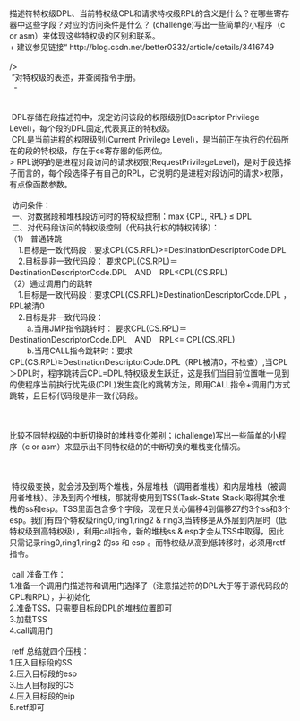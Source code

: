 <div>描述符特权级DPL、当前特权级CPL和请求特权级RPL的含义是什么？在哪些寄存器中这些字段？对应的访问条件是什么？ (challenge)写出一些简单的小程序（c or asm）来体现这些特权级的区别和联系。</div><div>+ 建议参见链接“ http://blog.csdn.net/better0332/article/details/3416749&nbsp;</div><div><br 

 /></div><div>&nbsp;”对特权级的表述，并查阅指令手册。</div><div>&nbsp; -&nbsp;</div><div><br /></div><div><br /></div><div>&nbsp;DPL存储在段描述符中，规定访问该段的权限级别(Descriptor Privilege Level)，每个段的DPL固定,代表真正的特权级。&nbsp;</div><div>&nbsp;CPL是当前进程的权限级别(Current Privilege Level)，是当前正在执行的代码所在的段的特权级，存在于cs寄存器的低两位。&nbsp;</div><div>&gt; RPL说明的是进程对段访问的请求权限(RequestPrivilegeLevel)，是对于段选择子而言的，每个段选择子有自己的RPL，它说明的是进程对段访问的请求&gt;权限，有点像函数参数。</div><div><br /></div><div>&nbsp;访问条件：</div><div>&nbsp;一、对数据段和堆栈段访问时的特权级控制：max {CPL, RPL} ≤ DPL&nbsp;</div><div>&nbsp;二、对代码段访问的特权级控制（代码执行权的特权转移）：&nbsp;</div><div>（1） 普通转跳&nbsp;</div><div>&nbsp; &nbsp; 1.目标是一致代码段：要求CPL(CS.RPL)&gt;=DestinationDescriptorCode.DPL&nbsp;</div><div>&nbsp; &nbsp; 2.目标是非一致代码段： 要求CPL(CS.RPL)＝DestinationDescriptorCode.DPL　AND　RPL≤CPL(CS.RPL)&nbsp;</div><div>（2）通过调用门的跳转&nbsp;</div><div>&nbsp; &nbsp; 1.目标是一致代码段：要求CPL(CS.RPL)≥DestinationDescriptorCode.DPL ，RPL被清0&nbsp;</div><div>&nbsp; &nbsp; 2.目标是非一致代码段：</div><div>&nbsp; &nbsp; &nbsp; &nbsp; a.当用JMP指令跳转时： 要求CPL(CS.RPL)＝DestinationDescriptorCode.DPL　AND　RPL&lt;= CPL(CS.RPL) &nbsp;</div><div>&nbsp; &nbsp; &nbsp; &nbsp; b.当用CALL指令跳转时：要求CPL(CS.RPL)≥DestinationDescriptorCode.DPL（RPL被清0，不检查）,当CPL＞DPL时，程序跳转后CPL=DPL,特权级发生跃迁，这是我们当目前位置唯一见到的使程序当前执行忧先级(CPL)发生变化的跳转方法，即用CALL指令+调用门方式跳转，且目标代码段是非一致代码段。</div><div><br /></div><div><br /></div><div><br /></div><div>比较不同特权级的中断切换时的堆栈变化差别；(challenge)写出一些简单的小程序（c or asm）来显示出不同特权级的的中断切换的堆栈变化情况。</div><div><br /></div><div><br /></div><div><br /></div><div>&nbsp;特权级变换，就会涉及到两个堆栈，外层堆栈（调用者堆栈）和内层堆栈（被调用者堆栈）。涉及到两个堆栈，那就得使用到TSS(Task-State Stack)取得其余堆栈的ss和esp。TSS里面包含多个字段，现在只关心偏移4到偏移27的3个ss和3个esp。我们有四个特权级ring0,ring1,ring2 &amp; ring3,当转移是从外层到内层时（低特权级到高特权级），利用call指令，新的堆栈ss &amp; esp才会从TSS中取得，因此只需记录ring0,ring1,ring2 的ss 和 esp 。而特权级从高到低转移时，必须用retf指令。</div><div><br /></div><div>&nbsp;call 准备工作：&nbsp;</div><div>1.准备一个调用门描述符和调用门选择子（注意描述符的DPL大于等于源代码段的CPL和RPL），并初始化&nbsp;</div><div>2.准备TSS，只需要目标段DPL的堆栈位置即可&nbsp;</div><div>3.加载TSS&nbsp;</div><div>4.call调用门</div><div><br /></div><div>&nbsp;retf 总结就四个压栈：&nbsp;</div><div>1.压入目标段的SS&nbsp;</div><div>2.压入目标段的esp&nbsp;</div><div>3.压入目标段的CS&nbsp;</div><div>4.压入目标段的eip&nbsp;</div><div>5.retf即可</div><div><br /></div>
